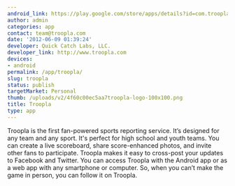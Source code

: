 ```yaml
---
android_link: https://play.google.com/store/apps/details?id=com.troopla.beta
author: admin
categories: app
contact: team@troopla.com
date: '2012-06-09 01:39:24'
developer: Quick Catch Labs, LLC.
developer_link: http://www.troopla.com
devices: 
- android
permalink: /app/troopla/
slug: troopla
status: publish
targetMarket: Personal
thumb: /uploads/v2/4f60c00ec5aa7troopla-logo-100x100.png
title: Troopla
type: app
---
```


Troopla is the first fan-powered sports reporting service.  It’s designed for any team and any sport.  It's perfect for high school and youth teams.  You can create a live scoreboard, share score-enhanced photos, and invite other fans to participate.  Troopla makes it easy to cross-post your updates to Facebook and Twitter.  You can access Troopla with the Android app or as a web app with any smartphone or computer.  So, when you can’t make the game in person, you can follow it on Troopla. 
